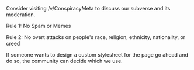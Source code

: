 Consider visiting /v/ConspiracyMeta to discuss our subverse and its moderation.

Rule 1: No Spam or Memes

Rule 2: No overt attacks on people's race, religion, ethnicity, nationality, or creed

If someone wants to design a custom stylesheet for the page go ahead and do so,  the community can decide which we use. 
